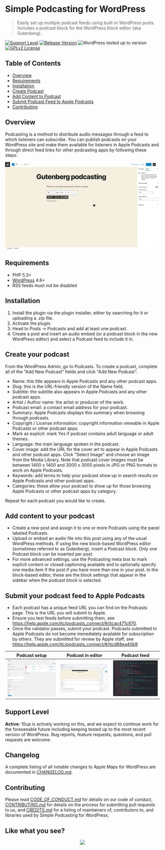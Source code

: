 # Simple Podcasting for WordPress

> Easily set up multiple podcast feeds using built-in WordPress posts. Includes a podcast block for the WordPress block editor (aka Gutenberg).

[![Support Level](https://img.shields.io/badge/support-active-green.svg)](#support-level) [![Release Version](https://img.shields.io/github/release/10up/simple-podcasting.svg)](https://github.com/10up/simple-podcasting/releases/latest) ![WordPress tested up to version](https://img.shields.io/badge/WordPress-v5.5.1%20tested-success.svg) [![GPLv2 License](https://img.shields.io/github/license/10up/simple-podcasting.svg)](https://github.com/10up/simple-podcasting/blob/develop/LICENSE.md)

## Table of Contents
* [Overview](#overview)
* [Requirements](#requirements)
* [Installation](#installation)
* [Create Podcast](#create-your-podcast)
* [Add Content to Podcast](#add-content-to-your-podcast)
* [Submit Podcast Feed to Apple Podcasts](#submit-your-podcast-feed-to-apple-podcasts)
* [Contributing](#contributing)

## Overview

Podcasting is a method to distribute audio messages through a feed to which listeners can subscribe. You can publish podcasts on your WordPress site and make them available for listeners in Apple Podcasts and through direct feed links for other podcasting apps by following these steps:

![Screenshot of podcast block](.wordpress-org/screenshot-2.png "Example of a podcast block in the new WordPress editor")

## Requirements

* PHP 5.3+
* [WordPress](http://wordpress.org) 4.6+
* RSS feeds must not be disabled

## Installation

1. Install the plugin via the plugin installer, either by searching for it or uploading a .zip file.
2. Activate the plugin.
3. Head to Posts → Podcasts and add at least one podcast.
4. Create a post and insert an audio embed (or a podcast block in the new WordPress editor) and select a Podcast feed to include it in.

## Create your podcast

From the WordPress Admin, go to Podcasts.
To create a podcast, complete all of the "Add New Podcast" fields and click "Add New Podcast".

 * Name: this title appears in Apple Podcasts and any other podcast apps.
 * Slug: this is the URL-friendly version of the Name field.
 * Subtitle: the subtitle also appears in Apple Podcasts and any other podcast apps.
 * Artist / Author name: the artist or producer of the work.
 * Podcast email: a contact email address for your podcast.
 * Summary: Apple Podcasts displays this summary when browsing through podcasts.
 * Copyright / License information: copyright information viewable in Apple Podcasts or other podcast apps.
 * Mark as explicit: mark Yes if podcast contains adult language or adult themes.
 * Language: the main language spoken in the podcast.
 * Cover image: add the URL for the cover art to appear in Apple Podcasts and other podcast apps. Click "Select Image" and choose an image from the Media Library. Note that podcast cover images must be between 1400 x 1400 and 3000 x 3000 pixels in JPG or PNG formats to work on Apple Podcasts.
 * Keywords: add terms to help your podcast show up in search results on Apple Podcasts and other podcast apps.
 * Categories: these allow your podcast to show up for those browsing Apple Podcasts or other podcast apps by category.

Repeat for each podcast you would like to create.

## Add content to your podcast

 * Create a new post and assign it to one or more Podcasts using the panel labeled Podcasts.
 * Upload or embed an audio file into this post using any of the usual WordPress methods. If using the new block-based WordPress editor (sometimes referred to as Gutenberg), insert a Podcast block. Only one Podcast block can be inserted per post.
 * For more advanced settings, use the Podcasting meta box to mark explicit content or closed captioning available and to optionally specify one media item if the post if you have more than one in your post. In the block-based editor, these are the block settings that appear in the sidebar when the podcast block is selected.

## Submit your podcast feed to Apple Podcasts

* Each podcast has a unique feed URL you can find on the Podcasts page. This is the URL you will submit to Apple.
* Ensure you test feeds before submitting them, see https://help.apple.com/itc/podcasts_connect/#/itcac471c970.
* Once the validator passes, submit your podcast. Podcasts submitted to Apple Podcasts do not become immediately available for subscription by others. They are submitted for review by Apple staff, see https://help.apple.com/itc/podcasts_connect/#/itcd88ea40b9

Podcast setup | Podcast in editor | Podcast feed
------------- | ----------------- | ------------
[![Podcast setup](.wordpress-org/screenshot-3.png)](.wordpress-org/screenshot-3.png) | [![Podcast in editor](.wordpress-org/screenshot-1.png)](.wordpress-org/screenshot-1.png) | [![Podcast feed](.wordpress-org/screenshot-4.png)](.wordpress-org/screenshot-4.png)

## Support Level

**Active:** 10up is actively working on this, and we expect to continue work for the foreseeable future including keeping tested up to the most recent version of WordPress.  Bug reports, feature requests, questions, and pull requests are welcome.

## Changelog

A complete listing of all notable changes to Apple Maps for WordPress are documented in [CHANGELOG.md](https://github.com/10up/simple-podcasting/blob/develop/CHANGELOG.md).

## Contributing

Please read [CODE_OF_CONDUCT.md](https://github.com/10up/simple-podcasting/blob/develop/CODE_OF_CONDUCT.md) for details on our code of conduct, [CONTRIBUTING.md](https://github.com/10up/simple-podcasting/blob/develop/CONTRIBUTING.md) for details on the process for submitting pull requests to us, and [CREDITS.md](https://github.com/10up/simple-podcasting/blob/develop/CREDITS.md) for a listing of maintainers of, contributors to, and libraries used by Simple Podcasting for WordPress.

## Like what you see?

<p align="center">
<a href="http://10up.com/contact/"><img src="https://10up.com/uploads/2016/10/10up-Github-Banner.png" width="850"></a>
</p>
